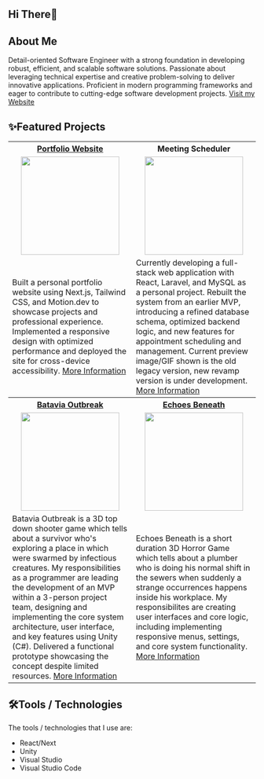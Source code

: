 ## Hi There👋

## About Me
Detail-oriented Software Engineer with a strong foundation in developing robust, efficient, and scalable software solutions. Passionate about leveraging technical expertise and creative problem-solving to deliver innovative applications. Proficient in modern programming frameworks and eager to contribute to cutting-edge software development projects. <a href="https://paundra0217.github.io/">Visit my Website</a>

## ✨Featured Projects
<table>
      <tbody>
            <tr>
        <th width="500px" align="center"> <a href="https://paundra0217.github.io">Portfolio Website</th>
      <th width="500px" align="center">Meeting Scheduler</th>
    </tr>
  <tr width="500px" align="center">
      <td><img src="https://paundra0217.github.io/img/portfolio-website.gif" height="200px"></td>
    <td><img src="https://paundra0217.github.io/img/meeting-app.png" height="200px"></td>
  </tr>
  <tr width="500px">
      <td>Built a personal portfolio website using Next.js, Tailwind CSS, and Motion.dev to showcase projects and professional experience. Implemented a responsive design with optimized performance and deployed the site for cross-device accessibility. <a href="https://github.com/paundra0217/batavia-outbreak">More Information</a></td>
    <td>Currently developing a full-stack web application with React, Laravel, and MySQL as a personal project. Rebuilt the system from an earlier MVP, introducing a refined database schema, optimized backend logic, and new features for appointment scheduling and management. Current preview image/GIF shown is the old legacy version, new revamp version is under development. <a href="https://github.com/paundra0217/meeting-scheduler">More Information</a></td>
  </tr>
    <tr>
        <th width="500px" align="center"> <a href="https://nezux.itch.io/731-batavia-outbreak">Batavia Outbreak</th>
      <th width="500px" align="center"> <a href="https://xviig.itch.io/echoes-beneath">Echoes Beneath</th>
    </tr>
  <tr width="500px" align="center">
      <td><img src="https://paundra0217.github.io/img/batavia_outbreak.gif" height="200px"></td>
    <td><img src="https://github.com/user-attachments/assets/2be270e9-a073-4033-9f04-e94828dda4e4" height="200px"></td>
  </tr>
  <tr width="500px">
      <td>Batavia Outbreak is a 3D top down shooter game which tells about a survivor who's exploring a place in which were swarmed by infectious creatures. My responsibilities as a programmer are leading the development of an MVP within a 3-person project team, designing and implementing the core system architecture, user interface, and key features using Unity (C#). Delivered a functional prototype showcasing the concept despite limited resources. <a href="https://github.com/paundra0217/batavia-outbreak">More Information</a></td>
    <td>Echoes Beneath is a short duration 3D Horror Game which tells about a plumber who is doing his normal shift in the sewers when suddenly a strange occurrences happens inside his workplace. My responsibilites are creating user interfaces and core logic, including implementing responsive menus, settings, and core system functionality. <a href="https://github.com/paundra0217/Echoes_Beneath">More Information</a></td>
  </tr>
<!--   <tr>
      <th width="500px" align="center"> Nightwalkers</th>
    <th width="500px"> <a href="https://bgdc.itch.io/peak">Peak</th>
  </tr>
  <tr width="500px" align="center">
          <td><img src="https://github.com/user-attachments/assets/3d852ab0-cb17-45fa-ba10-9cecc6d1563c" height="200px"></td>
    <td><img src="https://github.com/paundra0217/paundra0217/blob/main/images/Peak%202024-09-18%2022-07-35.gif" height="200px"></td>
  </tr>
  <tr width="500px">
          <td>Nightwalkers is a 2D action platformer game that tells about a hero named Luna that can harness the power of zodiac to protect the city of Starfield. My responsibilities in this project are creating user interface and applying its funcitonalities. <a href="https://github.com/paundra0217/Nightwalkers">More Information</a></td>
      <td>Peak is a 2D pixel art platformer game that tells a story about an ordinary boy who have dream to reach the top of Seraphim Mountain and uncover its secrets. My responsibilities as a programmer are everything, including implementing mechanics and object interactivity from prototyping to a final polished product. <a href="https://github.com/paundra0217/peak">More Information</a></td>
  </tr> -->
<!--           <tr>
    <th width="500px"> Mystic Frontier</th>
  </tr>
  <tr width="500px" align="center">
    <td><img src="https://github.com/paundra0217/paundra0217/blob/main/images/image.png?raw=true" height="200px"></td>
  </tr>
  <tr width="500px">
      <td>Mystic Frontier is a 2D turn based RPG using cards, where the story is inspired by mythology and folklore from Indonesia. My responsibilities are creating user interface and applying its functionlity, as well as working on several backends such as audio. <a href="https://github.com/Redacted-Studio/Mystic_Frontier">More Information</a></td>
  </tr> -->
  </tbody>
</table>

## 🛠️Tools / Technologies
The tools / technologies that I use are:

- React/Next
- Unity
- Visual Studio
- Visual Studio Code

<!--
**paundra0217/paundra0217** is a ✨ _special_ ✨ repository because its `README.md` (this file) appears on your GitHub profile.

Here are some ideas to get you started:

- 🔭 I’m currently working on ...
- 🌱 I’m currently learning ...
- 👯 I’m looking to collaborate on ...
- 🤔 I’m looking for help with ...
- 💬 Ask me about ...
- 📫 How to reach me: ...
- 😄 Pronouns: ...
- ⚡ Fun fact: ...
-->

